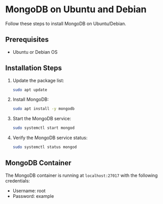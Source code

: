 # MongoDB on Ubuntu and Debian

Follow these steps to install MongoDB on Ubuntu/Debian.

## Prerequisites

- Ubuntu or Debian OS

## Installation Steps

1. Update the package list:

    ```bash
    sudo apt update
    ```

2. Install MongoDB:

    ```bash
    sudo apt install -y mongodb
    ```

3. Start the MongoDB service:

    ```bash
    sudo systemctl start mongod
    ```

4. Verify the MongoDB service status:

    ```bash
    sudo systemctl status mongod
    ```

## MongoDB Container

The MongoDB container is running at `localhost:27017` with the following credentials:

- Username: root
- Password: example
